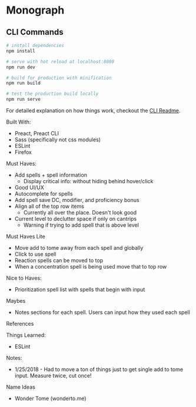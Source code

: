 # Monograph

## CLI Commands

``` bash
# install dependencies
npm install

# serve with hot reload at localhost:8080
npm run dev

# build for production with minification
npm run build

# test the production build locally
npm run serve
```

For detailed explanation on how things work, checkout the [CLI Readme](https://github.com/developit/preact-cli/blob/master/README.md).

Built With:
- Preact, Preact CLI
- Sass (specifically not css modules)
- ESLint
- Firefox

Must Haves:
- Add spells + spell information
  - Display critical info: without hiding behind hover/click
- Good UI/UX
- Autocomplete for spells
- Add spell save DC, modifier, and proficiency bonus
- Align all of the top row items
  - Currently all over the place. Doesn't look good
- Current level to declutter space if only on cantrips
  - Warning if trying to add spell that is above level

Must Haves Lite
- Move add to tome away from each spell and globally
- Click to use spell
- Reaction spells can be moved to top
- When a concentration spell is being used move that to top row 

Nice to Haves:
- Prioritization spell list with spells that begin with input

Maybes
- Notes sections for each spell. Users can input how they used each spell

References

Things Learned:
- ESLint

Notes:
- 1/25/2018 - Had to move a ton of things just to get single add to tome input. Measure twice, cut once!

Name Ideas
- Wonder Tome (wonderto.me)
